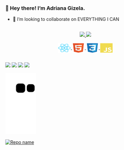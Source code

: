 ### 👋 Hey there! I’m Adriana Gizela.
- 💞️ I’m looking to collaborate on EVERYTHING I CAN
 
<br>
<div align="center">
  <a href="https://github.com/Irdalezig">
  <img height="130em" src="https://github-readme-stats.vercel.app/api?username=Irdalezig&show_icons=true&theme=dracula&include_all_commits=true&count_private=true"/>
  <img height="130em" src="https://github-readme-stats.vercel.app/api/top-langs/?username=Irdalezig&layout=compact&langs_count=7&theme=dracula"/>
</div>
 <div style="display: inline_block" align="center"><br>
  <img align="center" alt="Adry-React" height="30" width="40" src="https://raw.githubusercontent.com/devicons/devicon/master/icons/react/react-original.svg">
  <img align="center" alt="Adry-HTML" height="30" width="40" src="https://raw.githubusercontent.com/devicons/devicon/master/icons/html5/html5-original.svg">
  <img align="center" alt="Adry-CSS" height="30" width="40" src="https://raw.githubusercontent.com/devicons/devicon/master/icons/css3/css3-original.svg">
  <img align="center" alt="Adry-Js" height="30" width="40" src="https://raw.githubusercontent.com/devicons/devicon/master/icons/javascript/javascript-plain.svg">
</div>
    
  ##
 
<div> 
  <a href="https://www.instagram.com/irdalezig/" target="_blank"><img src="https://img.shields.io/badge/-Instagram-%23E4405F?style=for-the-badge&logo=instagram&logoColor=white" target="_blank"></a>
  <a href = "mailto:asampaio2002@gmail.com"><img src="https://img.shields.io/badge/-Gmail-%23333?style=for-the-badge&logo=gmail&logoColor=white" target="_blank"></a>
  <a href="https://www.linkedin.com/in/adriana-mazanga-207820228/" target="_blank"><img src="https://img.shields.io/badge/-LinkedIn-%230077B5?style=for-the-badge&logo=linkedin&logoColor=white" target="_blank"></a> 
  <a href="mailto:Adriana-Gizela@outlook.com" target="blank"><img src="https://img.shields.io/badge/Microsoft_Outlook-0078D4?style=for-the-badge&logo=microsoft-outlook&logoColor=white" target="blank"></a>
 
  ![Snake animation](https://github.com/rafaballerini/rafaballerini/blob/output/github-contribution-grid-snake.svg)
 
  [![Repo name](https://github-readme-stats.vercel.app/api/pin/?username=Irdalezig&repo=myFirst-webSite&show_owner=true&theme=dracula)](https://github.com/Irdalezig/myFirst-webSite)

<!---
- I'm new here
- 📫 How to reach me ...
- 👀 I’m currently working on my school project 
- 🌱 I’m currently learning React 
Irdalezig/Irdalezig is a ✨ special ✨ repository because its `README.md` (this file) appears on your GitHub profile.
You can click the Preview link to take a look at your changes.
--->
